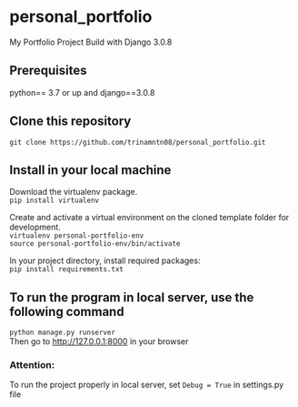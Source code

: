 # personal_portfolio
My Portfolio Project Build with Django 3.0.8

## Prerequisites
python== 3.7 or up and django==3.0.8

## Clone this repository
`git clone https://github.com/trinamntn08/personal_portfolio.git`

## Install in your local machine
Download the virtualenv package.
<br/> `pip install virtualenv`

Create and activate a virtual environment on the cloned template folder for development.
<br/>`virtualenv personal-portfolio-env`
<br/>`source personal-portfolio-env/bin/activate`

In your project directory, install required packages:
<br/>`pip install requirements.txt`

## To run the program in local server, use the following command
`python manage.py runserver`
<br/>Then go to http://127.0.0.1:8000 in your browser

### Attention: 
To run the project properly in local server, set `Debug = True` in settings.py file
